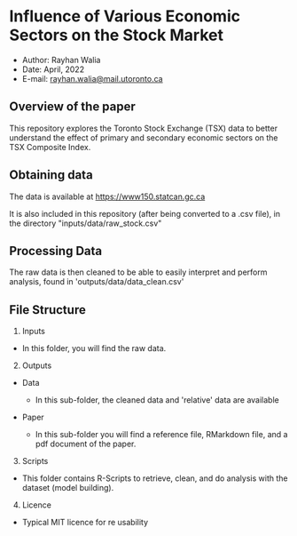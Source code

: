# Influence of Various Economic Sectors on the Stock Market

- Author: Rayhan Walia
- Date: April, 2022
- E-mail: rayhan.walia@mail.utoronto.ca

## Overview of the paper

This repository explores the Toronto Stock Exchange (TSX) data to better understand the effect of primary and secondary economic sectors on the TSX Composite Index.

## Obtaining data

The data is available at https://www150.statcan.gc.ca

It is also included in this repository (after being converted to a .csv file), in the directory "inputs/data/raw_stock.csv"

## Processing Data

The raw data is then cleaned to be able to easily interpret and perform analysis, found in 'outputs/data/data_clean.csv'


## File Structure

1. Inputs
- In this folder, you will find the raw data.

2. Outputs
- Data
  - In this sub-folder, the cleaned data and 'relative' data are available
  
- Paper
  - In this sub-folder you will find a reference file, RMarkdown file, and a pdf document of the paper.

3. Scripts
- This folder contains R-Scripts to retrieve, clean, and do analysis with the dataset (model building).

4. Licence
- Typical MIT licence for re usability



